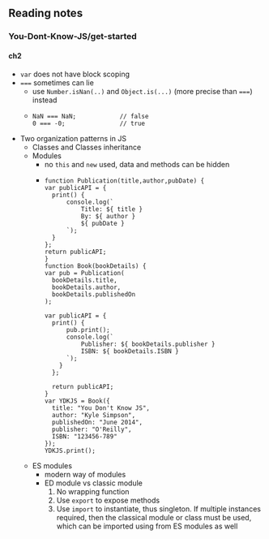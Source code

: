 ## Reading notes
### You-Dont-Know-JS/get-started
#### ch2
- `var` does not have block scoping
- `===` sometimes can lie
  - use `Number.isNan(..)` and `Object.is(...)` (more precise than `===`) instead
  - ```
    NaN === NaN;            // false
    0 === -0;               // true 
    ```
- Two organization patterns in JS
  - Classes and Classes inheritance
  - Modules
    - no `this` and `new` used, data and methods can be hidden
    - ```
      function Publication(title,author,pubDate) {
      var publicAPI = {
        print() {
            console.log(`
                Title: ${ title }
                By: ${ author }
                ${ pubDate }
            `);
        }
      };
      return publicAPI;
      }
      function Book(bookDetails) {
      var pub = Publication(
        bookDetails.title,
        bookDetails.author,
        bookDetails.publishedOn
      );

      var publicAPI = {
        print() {
            pub.print();
            console.log(`
                Publisher: ${ bookDetails.publisher }
                ISBN: ${ bookDetails.ISBN }
            `);
          }
        };

        return publicAPI;
      }
      var YDKJS = Book({
        title: "You Don't Know JS",
        author: "Kyle Simpson",
        publishedOn: "June 2014",
        publisher: "O'Reilly",
        ISBN: "123456-789"
      });
      YDKJS.print();
      ```
  - ES modules
    - modern way of modules
    - ED module vs classic module
      1. No wrapping function
      2. Use `export` to expose methods
      3. Use `import` to instantiate, thus singleton. If multiple instances required, then the classical module or class must be used, which can be imported using from ES modules as well